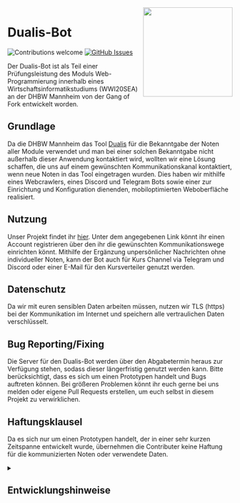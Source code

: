<img src="https://dualis-crawler.s3.eu-central-1.amazonaws.com/Logo.png" align="right" height="200"/>

# Dualis-Bot

![Contributions welcome](https://img.shields.io/badge/contributions-welcome-orange.svg)
[![GitHub Issues](https://img.shields.io/github/issues/dualis-bot/dualis-bot.svg)](https://github.com/dualis-bot/dualis-bot/issues)

Der Dualis-Bot ist als Teil einer Prüfungsleistung des Moduls Web-Programmierung
innerhalb eines Wirtschaftsinformatikstudiums (WWI20SEA) an der DHBW Mannheim
von der Gang of Fork entwickelt worden.

## Grundlage

Da die DHBW Mannheim das Tool [Dualis](https://dualis.dhbw.de) für die
Bekanntgabe der Noten aller Module verwendet und man bei einer solchen
Bekanntgabe nicht außerhalb dieser Anwendung kontaktiert wird, wollten wir eine
Lösung schaffen, die uns auf einem gewünschten Kommunikationskanal kontaktiert,
wenn neue Noten in das Tool eingetragen wurden. Dies haben wir mithilfe eines
Webcrawlers, eines Discord und Telegram Bots sowie einer zur Einrichtung und
Konfiguration dienenden, mobiloptimierten Weboberfläche realisiert.

## Nutzung

Unser Projekt findet ihr [hier](http://dualis-bot.robin-reyer.de). Unter dem
angegebenen Link könnt ihr einen Account registrieren über den ihr die
gewünschten Kommunikationswege einrichten könnt. Mithilfe der Ergänzung
unpersönlicher Nachrichten ohne individueller Noten, kann der Bot auch für Kurs
Channel via Telegram und Discord oder einer E-Mail für den Kursverteiler genutzt
werden.

## Datenschutz

Da wir mit euren sensiblen Daten arbeiten müssen, nutzen wir TLS (https) bei der
Kommunikation im Internet und speichern alle vertraulichen Daten verschlüsselt.

## Bug Reporting/Fixing

Die Server für den Dualis-Bot werden über den Abgabetermin heraus zur Verfügung
stehen, sodass dieser längerfristig genutzt werden kann. Bitte berücksichtigt,
dass es sich um einen Prototypen handelt und Bugs auftreten können. Bei größeren
Problemen könnt ihr euch gerne bei uns melden oder eigene Pull Requests
erstellen, um euch selbst in diesem Projekt zu verwirklichen.

## Haftungsklausel

Da es sich nur um einen Prototypen handelt, der in einer sehr kurzen Zeitspanne
entwickelt wurde, übernehmen die Contributer keine Haftung für die
kommunizierten Noten oder verwendete Daten.

<details><summary><h2>Entwicklungshinweise</h2></summary>

### Run / Build Frontend

from directory /dualis-bot/frontend `trex run start | snel build`

### Build / Run Backend and Crawler

from directory /dualis-bot `docker-compose build | docker-compose up`

### Run Backend Tests

`deno test --allow-env --allow-read --importmap=./backend/tests/importmap.json`

### Run Crawler Tests

`cd dualis-crawler | go test -v ./...`

### [Backend-Doku](https://gitlab.com/lumaghg/dualis-bot-backend-doku/-/tree/main)

</details>
